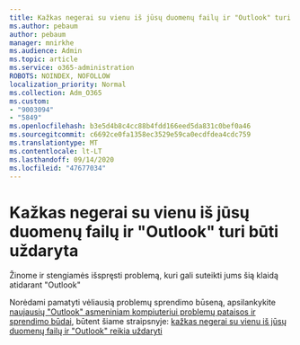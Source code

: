 ```yaml
---
title: Kažkas negerai su vienu iš jūsų duomenų failų ir "Outlook" turi būti uždaryta
ms.author: pebaum
author: pebaum
manager: mnirkhe
ms.audience: Admin
ms.topic: article
ms.service: o365-administration
ROBOTS: NOINDEX, NOFOLLOW
localization_priority: Normal
ms.collection: Adm_O365
ms.custom:
- "9003094"
- "5849"
ms.openlocfilehash: b3e5d4b8c4cc88b4fdd166eed5da831c0bef0a46
ms.sourcegitcommit: c6692ce0fa1358ec3529e59ca0ecdfdea4cdc759
ms.translationtype: MT
ms.contentlocale: lt-LT
ms.lasthandoff: 09/14/2020
ms.locfileid: "47677034"
---
```

# <a name="something-is-wrong-with-one-of-your-data-files-and-outlook-needs-to-close"></a>Kažkas negerai su vienu iš jūsų duomenų failų ir "Outlook" turi būti uždaryta

Žinome ir stengiamės išspręsti problemą, kuri gali suteikti jums šią klaidą atidarant "Outlook"

Norėdami pamatyti vėliausią problemų sprendimo būseną, apsilankykite  [naujausių "Outlook" asmeniniam kompiuteriui problemų pataisos ir sprendimo būdai](https://support.microsoft.com/office/ecf61305-f84f-4e13-bb73-95a214ac1230), būtent šiame straipsnyje: [kažkas negerai su vienu iš jūsų duomenų failų ir "Outlook" reikia uždaryti](https://support.microsoft.com/office/a3b59934-2446-4f2a-bd25-58f88188b9b2)
